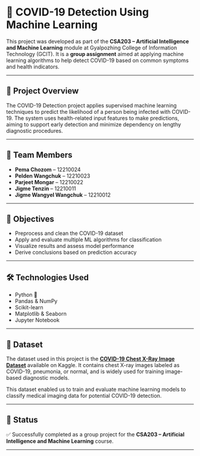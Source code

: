 # 🦠 COVID-19 Detection Using Machine Learning

This project was developed as part of the **CSA203 – Artificial Intelligence and Machine Learning** module at Gyalpozhing College of Information Technology (GCIT). It is a **group assignment** aimed at applying machine learning algorithms to help detect COVID-19 based on common symptoms and health indicators.

---

## 📌 Project Overview

The COVID-19 Detection project applies supervised machine learning techniques to predict the likelihood of a person being infected with COVID-19. The system uses health-related input features to make predictions, aiming to support early detection and minimize dependency on lengthy diagnostic procedures.

---

## 👥 Team Members

- **Pema Chozom** – 12210024  
- **Pelden Wangchuk** – 12210023  
- **Parjeet Mongar** – 12210022  
- **Jigme Tenzin** – 12210011  
- **Jigme Wangyel Wangchuk** – 12210012  

---

## 🎯 Objectives

- Preprocess and clean the COVID-19 dataset
- Apply and evaluate multiple ML algorithms for classification
- Visualize results and assess model performance
- Derive conclusions based on prediction accuracy

---

## 🛠️ Technologies Used

- Python 🐍  
- Pandas & NumPy  
- Scikit-learn  
- Matplotlib & Seaborn  
- Jupyter Notebook  

---

## 📂 Dataset

The dataset used in this project is the **[COVID-19 Chest X-Ray Image Dataset](https://www.kaggle.com/datasets/alifrahman/covid19-chest-xray-image-dataset)** available on Kaggle. It contains chest X-ray images labeled as COVID-19, pneumonia, or normal, and is widely used for training image-based diagnostic models.

This dataset enabled us to train and evaluate machine learning models to classify medical imaging data for potential COVID-19 detection.

---

## 📌 Status

✅ Successfully completed as a group project for the **CSA203 – Artificial Intelligence and Machine Learning** course.

---

